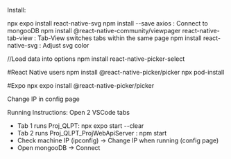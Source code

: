 Install:

npx expo install react-native-svg
npm install --save axios : Connect to mongooDB
npm install @react-native-community/viewpager react-native-tab-view : Tab-View switches tabs within the same page
npm install react-native-svg : Adjust svg color

//Load data into options
npm install react-native-picker-select

#React Native users
npm install @react-native-picker/picker
npx pod-install

#Expo
npx expo install @react-native-picker/picker

Change IP in config page


Running Instructions:
Open 2 VSCode tabs
- Tab 1 runs Proj_QLPT: npx expo start --clear
- Tab 2 runs Proj_QLPT_ProjWebApiServer : npm start
- Check machine IP (ipconfig) -> Change IP when running (config page)
- Open mongooDB -> Connect
